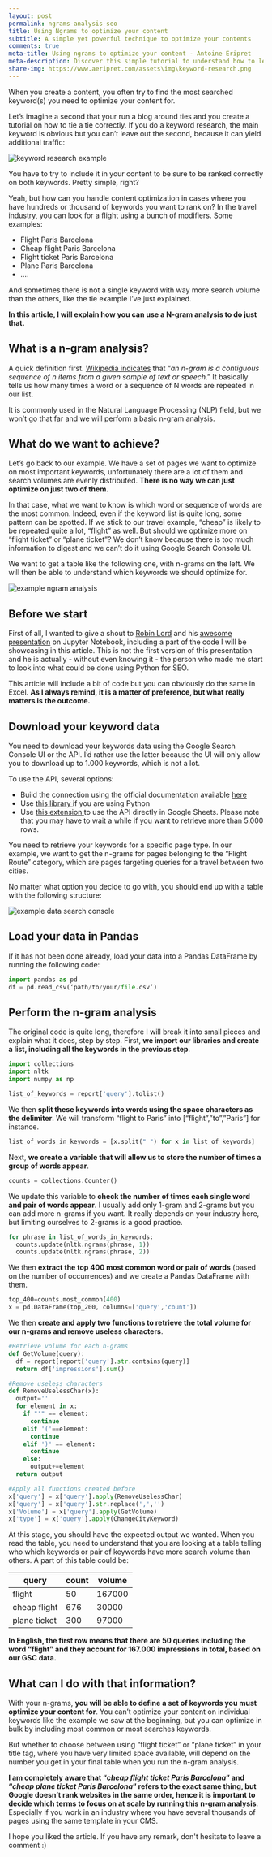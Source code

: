 ```yaml
---
layout: post
permalink: ngrams-analysis-seo
title: Using Ngrams to optimize your content
subtitle: A simple yet powerful technique to optimize your contents
comments: true
meta-title: Using ngrams to optimize your content - Antoine Eripret
meta-description: Discover this simple tutorial to understand how to leverage a ngram analysis to optimize your content.  
share-img: https://www.aeripret.com/assets\img\keyword-research.png
---
```


When you create a content, you often try to find the most searched keyword(s) you need to optimize your content for. 

Let’s imagine a second that your run a blog around ties and you create a tutorial on how to tie a tie correctly. If you do a keyword research, the main keyword is obvious but you can’t leave out the second, because it can yield additional traffic: 

![keyword research example](..\assets\img\keyword-research.png)



You have to try to include it in your content to be sure to be ranked correctly on both keywords. Pretty simple, right? 

Yeah, but how can you handle content optimization in cases where you have hundreds or thousand of keywords you want to rank on? In the travel industry, you can look for a flight using a bunch of modifiers. Some examples: 

- Flight Paris Barcelona
- Cheap flight Paris Barcelona
- Flight ticket Paris Barcelona
- Plane Paris Barcelona
- ….

And sometimes there is not a single keyword with way more search volume than the others, like the tie example I’ve just explained. 

**In this article, I will explain how you can use a N-gram analysis to do just that.** 



## What is a n-gram analysis?

A quick definition first. [Wikipedia indicates](https://en.wikipedia.org/wiki/N-gram) that “*an n-gram is a contiguous sequence of n items from a given sample of text or speech*.” It basically tells us how many times a word or a sequence of N words are repeated in our list. 

It is commonly used in the Natural Language Processing (NLP) field, but we won’t go that far and we will perform a basic n-gram analysis. 



## What do we want to achieve? 

Let’s go back to our example. We have a set of pages we want to optimize on most important keywords, unfortunately there are a lot of them and search volumes are evenly distributed. **There is no way we can just optimize on just two of them.** 

In that case, what we want to know is which word or sequence of words are the most common. Indeed, even if the keyword list is quite long, some pattern can be spotted. If we stick to our travel example, “cheap” is likely to be repeated quite a lot, “flight” as well. But should we optimize more on “flight ticket” or “plane ticket”? We don’t know because there is too much information to digest and we can’t do it using Google Search Console UI. 

We want to get a table like the following one, with n-grams on the left. We will then be able to understand which keywords we should optimize for. 

![example ngram analysis](..\assets\img\n-gram-analysis.png)



## Before we start

First of all, I wanted to give a shout to [Robin Lord](https://twitter.com/RobinLord8/status/1183748039942406145) and his [awesome presentation](https://twitter.com/RobinLord8/status/1183748039942406145) on Jupyter Notebook, including a part of the code I will be showcasing in this article. This is not the first version of this presentation and he is actually - without even knowing it - the person who made me start to look into what could be done using Python for SEO. 

This article will include a bit of code but you can obviously do the same in Excel. **As I always remind, it is a matter of preference, but what really matters is the outcome.**



## Download your keyword data 

You need to download your keywords data using the Google Search Console UI or the API. I’d rather use the latter because the UI will only allow you to download up to 1.000 keywords, which is not a lot. 

To use the API, several options: 

- Build the connection using the official documentation available [here ](https://developers.google.com/webmaster-tools/search-console-api-original)
- Use [this library ](https://github.com/joshcarty/google-searchconsole)if you are using Python 
- Use [this extension ](https://searchanalyticsforsheets.com/)to use the API directly in Google Sheets. Please note that you may have to wait a while if you want to retrieve more than 5.000 rows. 



You need to retrieve your keywords for a specific page type. In our example, we want to get the n-grams for pages belonging to the “Flight Route” category, which are pages targeting queries for a travel between two cities. 

No matter what option you decide to go with, you should end up with a table with the following structure:  

![example data search console](..\assets\img\search-console-data.png)



## Load your data in Pandas

If it has not been done already, load your data into a Pandas DataFrame by running the following code: 

```python
import pandas as pd 
df = pd.read_csv(‘path/to/your/file.csv’)
```



## Perform the n-gram analysis

The original code is quite long, therefore I will break it into small pieces and explain what it does, step by step. First, **we import our libraries and create a list, including all the keywords in the previous step**. 

```python
import collections
import nltk 
import numpy as np

list_of_keywords = report['query'].tolist()
```

 

We then **split these keywords into words using the space characters as the delimiter**. We will transform “flight to Paris” into [“flight”,”to”,”Paris”] for instance. 

```python
list_of_words_in_keywords = [x.split(" ") for x in list_of_keywords]
```



Next, **we create a variable that will allow us to store the number of times a group of words appear**. 

```python
counts = collections.Counter()
```

 

We update this variable to **check the number of times each single word and pair of words appear**. I usually add only 1-gram and 2-grams but you can add more n-grams if you want. It really depends on your industry here, but limiting ourselves to 2-grams is a good practice. 

```python
for phrase in list_of_words_in_keywords:
  counts.update(nltk.ngrams(phrase, 1))
  counts.update(nltk.ngrams(phrase, 2))
```

 

We then **extract the top 400 most common word or pair of words** (based on the number of occurrences) and we create a Pandas DataFrame with them. 

```python
top_400=counts.most_common(400)
x = pd.DataFrame(top_200, columns=['query','count'])
```

 

We then **create and apply two functions to retrieve the total volume for our n-grams and remove useless characters**. 

```python
#Retrieve volume for each n-grams
def GetVolume(query):
  df = report[report['query'].str.contains(query)]
  return df['impressions'].sum()

#Remove useless characters 
def RemoveUselessChar(x):
  output=''
  for element in x:
    if "'" == element:
      continue
    elif '('==element:
      continue
    elif ')' == element:
      continue
    else:
      output+=element
  return output

#Apply all functions created before 
x['query'] = x['query'].apply(RemoveUselessChar)
x['query'] = x['query'].str.replace(',','')
x['Volume'] = x['query'].apply(GetVolume)
x['type'] = x['query'].apply(ChangeCityKeyword)
```



At this stage, you should have the expected output we wanted. When you read the table, you need to understand that you are looking at a table telling who which keywords or pair of keywords have more search volume than others. A part of this table could be: 

| **query**    | **count** | **volume** |
| ------------ | --------- | ---------- |
| flight       | 50        | 167000     |
| cheap flight | 676       | 30000      |
| plane ticket | 300       | 97000      |



**In English, the first row means that there are 50 queries including the word “flight” and they account for 167.000 impressions in total, based on our GSC data.** 



## What can I do with that information?

With your n-grams, **you will be able to define a set of keywords you must optimize your content for**. You can’t optimize your content on individual keywords like the example we saw at the beginning, but you can optimize in bulk by including most common or most searches keywords. 

But whether to choose between using “flight ticket” or “plane ticket” in your title tag, where you have very limited space available, will depend on the number you get in your final table when you run the n-gram analysis. 

**I am completely aware that “*cheap flight ticket Paris Barcelona*” and “*cheap plane ticket Paris Barcelona*” refers to the exact same thing, but Google doesn’t rank websites in the same order, hence it is important to decide which terms to focus on at scale by running this n-gram analysis**. Especially if you work in an industry where you have several thousands of pages using the same template in your CMS. 



I hope you liked the article. If you have any remark, don't hesitate to leave a comment :) 